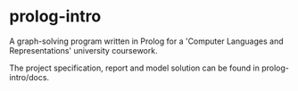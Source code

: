 # prolog-intro
A graph-solving program written in Prolog for a 'Computer Languages and Representations' university coursework.

The project specification, report and model solution can be found in prolog-intro/docs.

